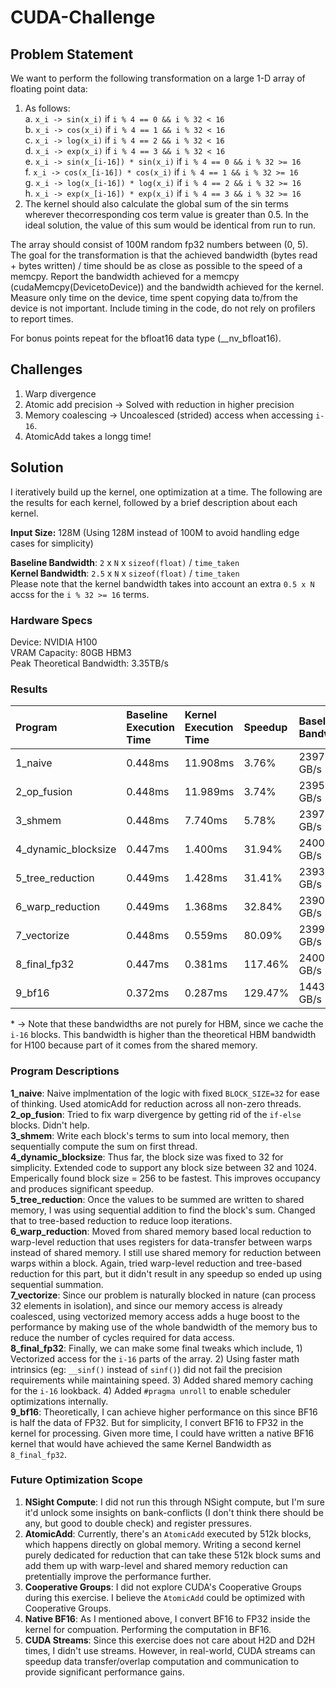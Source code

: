 # CUDA-Challenge

## Problem Statement
We want to perform the following transformation on a large 1-D array of floating point data:
1. As follows:  
a. `x_i -> sin(x_i)` if `i % 4 == 0 && i % 32 < 16`  
b. `x_i -> cos(x_i)` if `i % 4 == 1 && i % 32 < 16`  
c. `x_i -> log(x_i)` if `i % 4 == 2 && i % 32 < 16`  
d. `x_i -> exp(x_i)` if `i % 4 == 3 && i % 32 < 16`  
e. `x_i -> sin(x_[i-16]) * sin(x_i)` if `i % 4 == 0 && i % 32 >= 16`  
f. `x_i -> cos(x_[i-16]) * cos(x_i)` if `i % 4 == 1 && i % 32 >= 16`  
g. `x_i -> log(x_[i-16]) * log(x_i)` if `i % 4 == 2 && i % 32 >= 16`  
h. `x_i -> exp(x_[i-16]) * exp(x_i)` if `i % 4 == 3 && i % 32 >= 16`  
2. The kernel should also calculate the global sum of the sin terms wherever thecorresponding cos term value is greater than 0.5. In the ideal solution, the value of this sum would be identical from run to run.


The array should consist of 100M random fp32 numbers between (0, 5). The goal for the
transformation is that the achieved bandwidth (bytes read + bytes written) / time should be as
close as possible to the speed of a memcpy. Report the bandwidth achieved for a memcpy
(cudaMemcpy(DevicetoDevice)) and the bandwidth achieved for the kernel. Measure only time on the device, time spent copying data to/from the device is not important. Include timing in the code, do not rely on profilers to report times.


For bonus points repeat for the bfloat16 data type (__nv_bfloat16).

## Challenges
1. Warp divergence
2. Atomic add precision -> Solved with reduction in higher precision
3. Memory coalescing -> Uncoalesced (strided) access when accessing `i-16`.
4. AtomicAdd takes a longg time!

## Solution
I iteratively build up the kernel, one optimization at a time. The following are the results for each kernel, followed by a brief description about each kernel.

**Input Size:** 128M (Using 128M instead of 100M to avoid handling edge cases for simplicity)

**Baseline Bandwidth**: `2` x `N` x `sizeof(float)` / `time_taken`  
**Kernel Bandwidth**: `2.5` x `N` x `sizeof(float)` / `time_taken`  
Please note that the kernel bandwidth takes into account an extra `0.5 x N` accss for the `i % 32 >= 16` terms.

### Hardware Specs
Device: NVIDIA H100  
VRAM Capacity: 80GB HBM3  
Peak Theoretical Bandwidth: 3.35TB/s  

### Results
| Program | Baseline Execution Time | Kernel Execution Time | Speedup | Baseline Bandwidth | Kernel Bandwidth | DType |
| :--- | :--- | :--- | :--- | :--- | :--- | :--- |
| 1_naive | 0.448ms | 11.908ms | 3.76% | 2397.43 GB/s | 112.71 GB/s | FP32 |
| 2_op_fusion | 0.448ms | 11.989ms | 3.74% | 2395.21 GB/s | 111.95 GB/s | FP32 |
| 3_shmem | 0.448ms | 7.740ms | 5.78% | 2397.77 GB/s | 173.41 GB/s | FP32 |
| 4_dynamic_blocksize | 0.447ms | 1.400ms | 31.94% | 2400.69 GB/s | 958.54 GB/s | FP32 |
| 5_tree_reduction | 0.449ms | 1.428ms | 31.41% | 2393.84 GB/s | 940.07 GB/s | FP32 |
| 6_warp_reduction | 0.449ms | 1.368ms | 32.84% | 2390.26 GB/s | 981.40 GB/s | FP32 |
| 7_vectorize | 0.448ms | 0.559ms | 80.09% | 2399.14 GB/s | 2401.96 GB/s | FP32 |
| 8_final_fp32 | 0.447ms | 0.381ms | 117.46% | 2400.00 GB/s | 3523.74 GB/s * | FP32 |
| 9_bf16 | 0.372ms | 0.287ms | 129.47% | 1443.95 GB/s | 2336.92 GB/s * | BF16 |

\* -> Note that these bandwidths are not purely for HBM, since we cache the `i-16` blocks. This bandwidth is higher than the theoretical HBM bandwidth for H100 because part of it comes from the shared memory.

### Program Descriptions
**1_naive**: Naive implmentation of the logic with fixed `BLOCK_SIZE=32` for ease of thinking. Used atomicAdd for reduction across all non-zero threads.  
**2_op_fusion**: Tried to fix warp divergence by getting rid of the `if-else` blocks. Didn't help.  
**3_shmem**: Write each block's terms to sum into local memory, then sequentially compute the sum on first thread.  
**4_dynamic_blocksize**: Thus far, the block size was fixed to 32 for simplicity. Extended code to support any block size between 32 and 1024. Emperically found block size = 256 to be fastest. This improves occupancy and produces significant speedup.  
**5_tree_reduction**: Once the values to be summed are written to shared memory, I was using sequential addition to find the block's sum. Changed that to tree-based reduction to reduce loop iterations.  
**6_warp_reduction**: Moved from shared memory based local reduction to warp-level reduction that uses registers for data-transfer between warps instead of shared memory. I still use shared memory for reduction between warps within a block. Again, tried warp-level reduction and tree-based reduction for this part, but it didn't result in any speedup so ended up using sequential summation.  
**7_vectorize**: Since our problem is naturally blocked in nature (can process 32 elements in isolation), and since our memory access is already coalesced, using vectorized memory access adds a huge boost to the performance by making use of the whole bandwidth of the memory bus to reduce the number of cycles required for data access.  
**8_final_fp32**: Finally, we can make some final tweaks which include, 1) Vectorized access for the `i-16` parts of the array. 2) Using faster math intrinsics (eg: `__sinf()` instead of `sinf()`) did not fail the precision requirements while maintaining speed. 3) Added shared memory caching for the `i-16` lookback. 4) Added `#pragma unroll` to enable scheduler optimizations internally.  
**9_bf16**: Theoretically, I can achieve higher performance on this since BF16 is half the data of FP32. But for simplicity, I convert BF16 to FP32 in the kernel for processing. Given more time, I could have written a native BF16 kernel that would have achieved the same Kernel Bandwidth as `8_final_fp32`.

### Future Optimization Scope
1. **NSight Compute**: I did not run this through NSight compute, but I'm sure it'd unlock some insights on bank-conflicts (I don't think there should be any, but good to double check) and register pressures.
2. **AtomicAdd**: Currently, there's an `AtomicAdd` executed by 512k blocks, which happens directly on global memory. Writing a second kernel purely dedicated for reduction that can take these 512k block sums and add them up with warp-level and shared memory reduction can pretentially improve the performance further.
2. **Cooperative Groups**: I did not explore CUDA's Cooperative Groups during this exercise. I believe the `AtomicAdd` could be optimized with Cooperative Groups.
3. **Native BF16**: As I mentioned above, I convert BF16 to FP32 inside the kernel for compuation. Performing the computation in BF16.
4. **CUDA Streams**: Since this exercise does not care about H2D and D2H times, I didn't use streams. However, in real-world, CUDA streams can speedup data transfer/overlap computation and communication to provide significant performance gains.